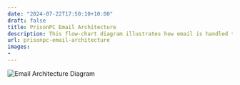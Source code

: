 ```yaml
---
date: "2024-07-22T17:50:10+10:00"
draft: false
title: PrisonPC Email Architecture
description: This flow-chart diagram illustrates how email is handled through PrisonPC, and the flexibility afforded to correctional staff.
url: prisonpc-email-architecture
images:
-
---
```


![Email Architecture Diagram](../images/prisonpc_email_architecture_diagram.png)
